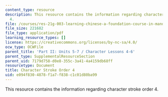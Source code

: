 ```yaml
---
content_type: resource
description: This resource contains the information regarding character stroke order
  4.
file: /courses/res-21g-003-learning-chinese-a-foundation-course-in-mandarin-spring-2011/e094f8304878f1a7f838c1c01d80ba99_MITRES_21G_003S11_stroke04.pdf
file_size: 221682
file_type: application/pdf
learning_resource_types: []
license: https://creativecommons.org/licenses/by-nc-sa/4.0/
ocw_type: OCWFile
parent_title: 'Part II: Units 5-7 / Character Lessons 4-6'
parent_type: SupplementalResourceSection
parent_uid: 7179d758-d0e8-355c-3a41-4a4159db68ff
resourcetype: Document
title: Character Stroke Order 4
uid: e094f830-4878-f1a7-f838-c1c01d80ba99
---
```

This resource contains the information regarding character stroke order 4.